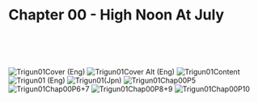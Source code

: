# Chapter 00 - High Noon At July
<br></br>
<br></br>
![Trigun01Cover (Eng)](http://drive.google.com/uc?export=view&id=1t6MQH87q9ZVFkaAAuEZZxCJAxOCyuaWs)
![Trigun01Cover Alt (Eng)](http://drive.google.com/uc?export=view&id=16korocQz3Os9LZSTNlDir6-1OHwwxvpY)
![Trigun01Content](http://drive.google.com/uc?export=view&id=1pkEsYA6bBv67eJEIH0PQ9OqYQxzMGgSf)
![Trigun01 (Eng)](http://drive.google.com/uc?export=view&id=1WIuHiOR4xI0sGvgrbjIEKWZEwKC-RkJI)
![Trigun01(Jpn)](http://drive.google.com/uc?export=view&id=14EpE8XhUb3xQUx_egY4nmb6FxTicVtV-)
![Trigun01Chap00P5](http://drive.google.com/uc?export=view&id=1DVPbdI6gPRWPO1ARr7O3p8uPZnZDbu0k)
![Trigun01Chap00P6+7](http://drive.google.com/uc?export=view&id=1f_bEFWEt0fTh25Y0nnVufd8uN6wOAw2b)
![Trigun01Chap00P8+9](http://drive.google.com/uc?export=view&id=11J27J4ILdhL-byNUIcd_UmaocAcRuOrE)
![Trigun01Chap00P10](http://drive.google.com/uc?export=view&id=1ZPsJBNnR5JqJrkwfO4tthy1fnQ91M5Gj)
